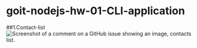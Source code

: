 # goit-nodejs-hw-01-CLI-application
##1.Contact-list
![Screenshot of a comment on a GitHub issue showing an image, contacts list.](https://monosnap.com/file/VVByZ99HSQspMMgxEkh9eZDTHjRlH1)
